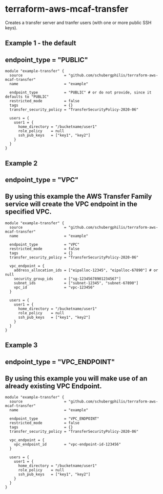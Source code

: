 # terraform-aws-mcaf-transfer

Creates a transfer server and tranfer users (with one or more public SSH keys).

## Example 1 - the default
## endpoint_type = "PUBLIC"
```
module "example-transfer" {
  source                   = "github.com/schubergphilis/terraform-aws-mcaf-transfer"
  name                     = "example"

  endpoint_type            = "PUBLIC" # or do not provide, since it defaults to "PUBLIC"
  restricted_mode          = false
  tags                     = {}
  transfer_security_policy = "TransferSecurityPolicy-2020-06"

  users = {
    user1 = {
      home_directory = "/bucketname/user1"
      role_policy    = null
      ssh_pub_keys   = ["key1", "key2"]
    }
  }
}

```
## Example 2
## endpoint_type = "VPC"
##  By using this example the AWS Transfer Family service will create the VPC endpoint in the specified VPC.
```
module "example-transfer" {
  source                   = "github.com/schubergphilis/terraform-aws-mcaf-transfer"
  name                     = "example"

  endpoint_type            = "VPC"
  restricted_mode          = false
  tags                     = {}
  transfer_security_policy = "TransferSecurityPolicy-2020-06"

  vpc_endpoint = {
    address_allocation_ids = ["eipalloc-12345", "eipalloc-67890"] # or null
    security_group_ids     = ["sg-12345678901234567"]
    subnet_ids             = ["subnet-12345", "subnet-67890"]
    vpc_id                 = "vpc-123456"
  }

  users = {
    user1 = {
      home_directory = "/bucketname/user1"
      role_policy    = null
      ssh_pub_keys   = ["key1", "key2"]
    }
  }
}
```

## Example 3
## endpoint_type = "VPC_ENDPOINT"
##  By using this example you will make use of an already existing VPC Endpoint.
```
module "example-transfer" {
  source                   = "github.com/schubergphilis/terraform-aws-mcaf-transfer"
  name                     = "example"

  endpoint_type            = "VPC_ENDPOINT"
  restricted_mode          = false
  tags                     = {}
  transfer_security_policy = "TransferSecurityPolicy-2020-06"

  vpc_endpoint = {
    vpc_endpoint_id        = "vpc-endpoint-id-123456"
  }

  users = {
    user1 = {
      home_directory = "/bucketname/user1"
      role_policy    = null
      ssh_pub_keys   = ["key1", "key2"]
    }
  }
}
```
